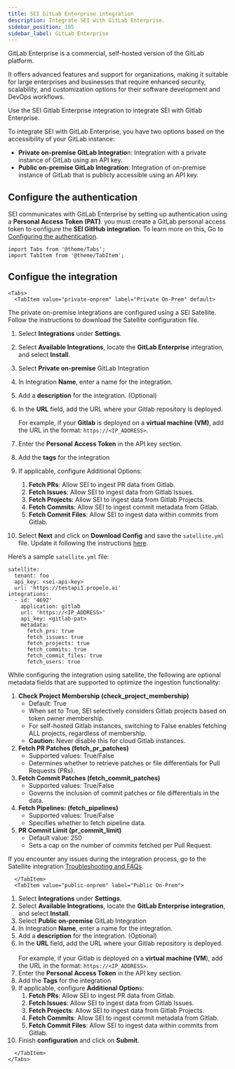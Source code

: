 ```yaml
---
title: SEI GitLab Enterprise integration
description: Integrate SEI with GitLab Enterprise.
sidebar_position: 105
sidebar_label: GitLab Enterprise
---
```


GitLab Enterprise is a commercial, self-hosted version of the GitLab platform.

It offers advanced features and support for organizations, making it suitable for large enterprises and businesses that require enhanced security, scalability, and customization options for their software development and DevOps workflows.

Use the SEI Gitlab Enterprise integration to integrate SEI with Gitlab Enterprise.

To integrate SEI with GitLab Enterprise, you have two options based on the accessibility of your GitLab instance:

* **Private on-premise GitLab Integratio**n: Integration with a private instance of GitLab using an API key.
* **Public on-premise GitLab Integration**: Integration of on-premise instance of GitLab that is publicly accessible using an API key.

## Configure the authentication

SEI communicates with GitLab Enterprise by setting up authentication using a **Personal Access Token (PAT)**. you must create a GitLab personal access token to configure the **SEI GitHub integration**. To learn more on this, Go to [Configuring the authentication](./sei-integration-gitlab#configure-authentication).

```mdx-code-block
import Tabs from '@theme/Tabs';
import TabItem from '@theme/TabItem';
```

## Configue the integration

```mdx-code-block
<Tabs>
  <TabItem value="private-onprem" label="Private On-Prem" default>
```

The private on-premise integrations are configured using a SEI Satellite. Follow the instructions to download the Satellite configuration file.

1. Select **Integrations** under **Settings**.
2. Select **Available Integrations**, locate the **GitLab Enterprise** integration, and select **Install**.
3. Select **Private on-premise** GitLab Integration
4. In Integration **Name**, enter a name for the integration.
5. Add a **description** for the integration. (Optional)
6. In the **URL** field, add the URL where your Gitlab repository is deployed.
   
   For example, if your **Gitlab** is deployed on a **virtual machine (VM)**, add the URL in the format: `https://<IP_ADDRESS>`.
7. Enter the **Personal Access Token** in the API key section.
8. Add the **tags** for the integration
9. If applicable, configure Additional Options:
   1. **Fetch PRs**: Allow SEI to ingest PR data from Gitlab.
   2. **Fetch Issues**: Allow SEI to ingest data from Gitlab Issues.
   3. **Fetch Projects**: Allow SEI to ingest data from Gitlab Projects.
   4. **Fetch Commits**: Allow SEI to ingest commit metadata from Gitlab.
   5. **Fetch Commit Files**: Allow SEI to ingest data within commits from Gitlab.
10. Select **Next** and click on **Download Config** and save the `satellite.yml` file. Update it following the instructions [here](/docs/software-engineering-insights/sei-ingestion-satellite/satellite-overview).

Here’s a sample `satellite.yml` file:

```
satellite:
  tenant: foo
  api_key: <sei-api-key>
  url: 'https://testapi1.propelo.ai'
integrations:
  - id: '4692'
    application: gitlab
    url: 'https://<IP_ADDRESS>'
    api_key: <gitlab-pat>
    metadata:
      fetch_prs: true
      fetch_issues: true
      fetch_projects: true
      fetch_commits: true
      fetch_commit_files: true
      fetch_users: true

```

While configuring the integration using satellite, the following are optional metadata fields that are supported to optimize the ingestion functionality:

1. **Check Project Membership (check_project_membership)**
   * Default: True
   * When set to True, SEI selectively considers Gitlab projects based on token owner membership.
   * For self-hosted Gitlab instances, switching to False enables fetching ALL projects, regardless of membership.
   * **Caution:** Never disable this for cloud Gitlab instances.
2. **Fetch PR Patches (fetch_pr_patches)**
   * Supported values: True/False
   * Determines whether to retrieve patches or file differentials for Pull Requests (PRs).
3. **Fetch Commit Patches (fetch_commit_patches)**
   * Supported values: True/False
   * Governs the inclusion of commit patches or file differentials in the data.
4. **Fetch Pipelines: (fetch_pipelines)**
   * Supported values: True/False
   * Specifies whether to fetch pipeline data.
5. **PR Commit Limit (pr_commit_limit)**
   * Default value: 250
   * Sets a cap on the number of commits fetched per Pull Request.

If you encounter any issues during the integration process, go to the Satellite integration [Troubleshooting and FAQs](/docs/software-engineering-insights/sei-ingestion-satellite/satellite-troubleshooting-and-faqs).

```mdx-code-block
  </TabItem>
  <TabItem value="public-onprem" label="Public On-Prem">
```

1. Select **Integrations** under **Settings**.
2. Select **Available Integrations**, locate the **GitLab Enterprise integration**, and select **Install**.
3. Select **Public on-premise** GitLab Integration
4. In Integration **Name**, enter a name for the integration.
5. Add a **description** for the integration. (Optional)
6. In the **URL** field, add the URL where your Gitlab repository is deployed.\
   \
   For example, if your Gitlab is deployed on a **virtual machine (VM**), add the URL in the format: `https://<IP_ADDRESS>`.
7. Enter the **Personal Access Token** in the API key section.
8. Add the **Tags** for the integration
9. If applicable, configure **Additional Option**s:
   1. **Fetch PRs**: Allow SEI to ingest PR data from Gitlab.
   2. **Fetch Issues**: Allow SEI to ingest data from Gitlab Issues.
   3. **Fetch Projects**: Allow SEI to ingest data from Gitlab Projects.
   4. **Fetch Commits**: Allow SEI to ingest commit metadata from Gitlab.
   5. **Fetch Commit Files**: Allow SEI to ingest data within commits from Gitlab.
10. Finish **configuration** and click on **Submit**.

```mdx-code-block
  </TabItem>
</Tabs>
```